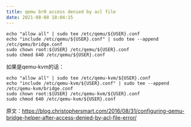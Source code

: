 ```yaml
---
title: qemu br0 access denied by acl file
date: 2021-08-08 18:04:15
---
```


```shell
echo "allow all" | sudo tee /etc/qemu/${USER}.conf
echo "include /etc/qemu/${USER}.conf" | sudo tee --append /etc/qemu/bridge.conf
sudo chown root:${USER} /etc/qemu/${USER}.conf
sudo chmod 640 /etc/qemu/${USER}.conf
```

如果是qemu-kvm的话：

```shell
echo "allow all" | sudo tee /etc/qemu-kvm/${USER}.conf
echo "include /etc/qemu-kvm/${USER}.conf" | sudo tee --append /etc/qemu-kvm/bridge.conf
sudo chown root:${USER} /etc/qemu-kvm/${USER}.conf
sudo chmod 640 /etc/qemu-kvm/${USER}.conf
```

原文：<https://blog.christophersmart.com/2016/08/31/configuring-qemu-bridge-helper-after-access-denied-by-acl-file-error/>
